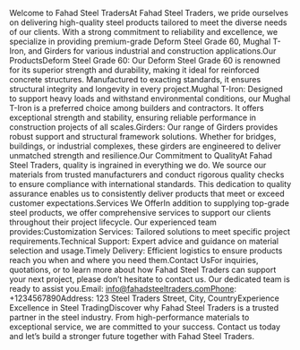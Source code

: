 Welcome to Fahad Steel TradersAt Fahad Steel Traders, we pride ourselves on delivering high-quality steel products tailored to meet the diverse needs of our clients. With a strong commitment to reliability and excellence, we specialize in providing premium-grade Deform Steel Grade 60, Mughal T-Iron, and Girders for various industrial and construction applications.Our ProductsDeform Steel Grade 60: Our Deform Steel Grade 60 is renowned for its superior strength and durability, making it ideal for reinforced concrete structures. Manufactured to exacting standards, it ensures structural integrity and longevity in every project.Mughal T-Iron: Designed to support heavy loads and withstand environmental conditions, our Mughal T-Iron is a preferred choice among builders and contractors. It offers exceptional strength and stability, ensuring reliable performance in construction projects of all scales.Girders: Our range of Girders provides robust support and structural framework solutions. Whether for bridges, buildings, or industrial complexes, these girders are engineered to deliver unmatched strength and resilience.Our Commitment to QualityAt Fahad Steel Traders, quality is ingrained in everything we do. We source our materials from trusted manufacturers and conduct rigorous quality checks to ensure compliance with international standards. This dedication to quality assurance enables us to consistently deliver products that meet or exceed customer expectations.Services We OfferIn addition to supplying top-grade steel products, we offer comprehensive services to support our clients throughout their project lifecycle. Our experienced team provides:Customization Services: Tailored solutions to meet specific project requirements.Technical Support: Expert advice and guidance on material selection and usage.Timely Delivery: Efficient logistics to ensure products reach you when and where you need them.Contact UsFor inquiries, quotations, or to learn more about how Fahad Steel Traders can support your next project, please don’t hesitate to contact us. Our dedicated team is ready to assist you.Email: info@fahadsteeltraders.comPhone: +1234567890Address: 123 Steel Traders Street, City, CountryExperience Excellence in Steel TradingDiscover why Fahad Steel Traders is a trusted partner in the steel industry. From high-performance materials to exceptional service, we are committed to your success. Contact us today and let’s build a stronger future together with Fahad Steel Traders.

